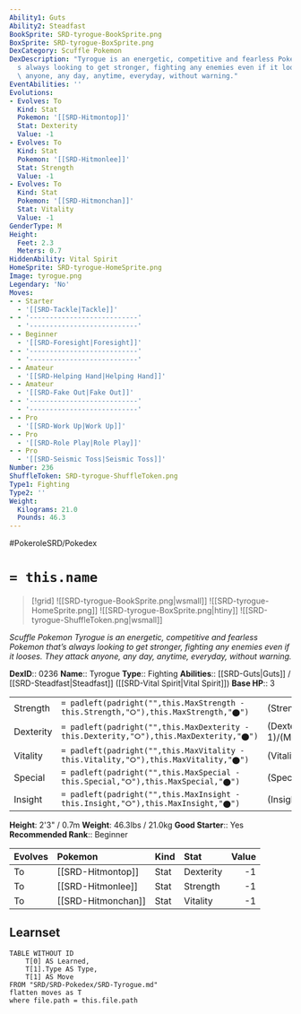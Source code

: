```yaml
---
Ability1: Guts
Ability2: Steadfast
BookSprite: SRD-tyrogue-BookSprite.png
BoxSprite: SRD-tyrogue-BoxSprite.png
DexCategory: Scuffle Pokemon
DexDescription: "Tyrogue is an energetic, competitive and fearless Pokemon that\u2019\
  s always looking to get stronger, fighting any enemies even if it looses. They attack\
  \ anyone, any day, anytime, everyday, without warning."
EventAbilities: ''
Evolutions:
- Evolves: To
  Kind: Stat
  Pokemon: '[[SRD-Hitmontop]]'
  Stat: Dexterity
  Value: -1
- Evolves: To
  Kind: Stat
  Pokemon: '[[SRD-Hitmonlee]]'
  Stat: Strength
  Value: -1
- Evolves: To
  Kind: Stat
  Pokemon: '[[SRD-Hitmonchan]]'
  Stat: Vitality
  Value: -1
GenderType: M
Height:
  Feet: 2.3
  Meters: 0.7
HiddenAbility: Vital Spirit
HomeSprite: SRD-tyrogue-HomeSprite.png
Image: tyrogue.png
Legendary: 'No'
Moves:
- - Starter
  - '[[SRD-Tackle|Tackle]]'
- - '---------------------------'
  - '---------------------------'
- - Beginner
  - '[[SRD-Foresight|Foresight]]'
- - '---------------------------'
  - '---------------------------'
- - Amateur
  - '[[SRD-Helping Hand|Helping Hand]]'
- - Amateur
  - '[[SRD-Fake Out|Fake Out]]'
- - '---------------------------'
  - '---------------------------'
- - Pro
  - '[[SRD-Work Up|Work Up]]'
- - Pro
  - '[[SRD-Role Play|Role Play]]'
- - Pro
  - '[[SRD-Seismic Toss|Seismic Toss]]'
Number: 236
ShuffleToken: SRD-tyrogue-ShuffleToken.png
Type1: Fighting
Type2: ''
Weight:
  Kilograms: 21.0
  Pounds: 46.3
---
```


#PokeroleSRD/Pokedex

# `= this.name`

> [!grid]
> ![[SRD-tyrogue-BookSprite.png|wsmall]]
> ![[SRD-tyrogue-HomeSprite.png]]
> ![[SRD-tyrogue-BoxSprite.png|htiny]]
> ![[SRD-tyrogue-ShuffleToken.png|wsmall]]


*Scuffle Pokemon*
*Tyrogue is an energetic, competitive and fearless Pokemon that’s always looking to get stronger, fighting any enemies even if it looses. They attack anyone, any day, anytime, everyday, without warning.*

**DexID**:: 0236
**Name**:: Tyrogue
**Type**:: Fighting
**Abilities**:: [[SRD-Guts|Guts]] / [[SRD-Steadfast|Steadfast]] ([[SRD-Vital Spirit|Vital Spirit]])
**Base HP**:: 3

|           |                                                                                        |                                          |
| --------- | -------------------------------------------------------------------------------------- | ---------------------------------------- |
| Strength  | `= padleft(padright("",this.MaxStrength - this.Strength,"⭘"),this.MaxStrength,"⬤")`    | (Strength::1)/(MaxStrength::3)   |
| Dexterity | `= padleft(padright("",this.MaxDexterity - this.Dexterity,"⭘"),this.MaxDexterity,"⬤")` | (Dexterity:: 1)/(MaxDexterity::3) |
| Vitality  | `= padleft(padright("",this.MaxVitality - this.Vitality,"⭘"),this.MaxVitality,"⬤")`    | (Vitality::1)/(MaxVitality::3)   |
| Special   | `= padleft(padright("",this.MaxSpecial - this.Special,"⭘"),this.MaxSpecial,"⬤")`       | (Special::1)/(MaxSpecial::3)     |
| Insight   | `= padleft(padright("",this.MaxInsight - this.Insight,"⭘"),this.MaxInsight,"⬤")`       | (Insight::1)/(MaxInsight::3)     |

**Height**: 2'3" / 0.7m
**Weight**: 46.3lbs / 21.0kg
**Good Starter**:: Yes
**Recommended Rank**:: Beginner

| Evolves   | Pokemon            | Kind   | Stat      |   Value |
|:----------|:-------------------|:-------|:----------|--------:|
| To        | [[SRD-Hitmontop]]  | Stat   | Dexterity |      -1 |
| To        | [[SRD-Hitmonlee]]  | Stat   | Strength  |      -1 |
| To        | [[SRD-Hitmonchan]] | Stat   | Vitality  |      -1 |

## Learnset

```dataview
TABLE WITHOUT ID
    T[0] AS Learned,
    T[1].Type AS Type,
    T[1] AS Move
FROM "SRD/SRD-Pokedex/SRD-Tyrogue.md"
flatten moves as T
where file.path = this.file.path
```
